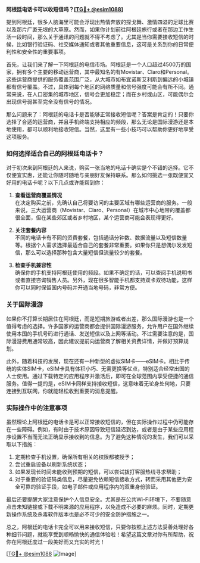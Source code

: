 **阿根廷电话卡可以收短信吗？[[TG💪+ @esim1088](https://t.me/s/esim1088)]**

提到阿根廷，很多人脑海里可能会浮现出热情奔放的探戈舞、激情四溢的足球比赛以及那片广袤无垠的大草原。然而，如果你计划前往阿根廷旅行或者在那边工作生活一段时间，那么关于通讯的问题就不得不考虑了。尤其是当你需要接收短信的时候，比如银行验证码、社交媒体通知或者其他重要信息，这可是关系到你的日常便利性和安全性的重要事项。

首先，让我们来了解一下阿根廷的电信市场。阿根廷是一个人口超过4500万的国家，拥有多个主要的移动运营商，其中最知名的有Movistar、Claro和Personal。这些运营商提供的服务覆盖范围广泛，从大城市如布宜诺斯艾利斯到偏远的小城镇都有信号覆盖。不过，具体到每个地区的网络质量和信号强度可能会有所不同。通常来说，在人口密集的城市地区，信号会更加稳定；而在乡村或山区，可能偶尔会出现信号弱甚至完全没有信号的情况。

那么问题来了：阿根廷的电话卡是否能够正常接收短信呢？答案是肯定的！只要你选择了合适的运营商，并且手机终端支持相应的频段，那么无论是国际漫游还是本地使用，都可以顺利地接收短信。当然，这里有一些小技巧可以帮助你更好地享受这项服务。

### 如何选择适合自己的阿根廷电话卡？

对于初次来到阿根廷的人来说，购买一张当地的电话卡确实是个不错的选择。它不仅便宜实惠，还能让你随时随地与亲朋好友保持联系。那么如何挑选一张既便宜又好用的电话卡呢？以下几点或许能帮到你：

1. **查看运营商覆盖情况**  
   在决定购买之前，先确认自己将要访问的主要区域有哪些运营商的服务。一般来说，三大运营商（Movistar、Claro、Personal）在城市中心地带的覆盖都很全面，但在某些郊区或者乡村地区，某个运营商可能会表现得更好。

2. **关注套餐内容**  
   不同的电话卡有不同的资费套餐，包括通话分钟数、数据流量以及短信数量等。根据个人需求选择最适合自己的套餐非常重要。如果你只是想偶尔发发短信，那么可以选择那种包含大量短信但流量较少的套餐。

3. **检查手机兼容性**  
   确保你的手机支持阿根廷使用的频段。如果不确定的话，可以查阅手机说明书或者直接咨询销售人员。另外，现在很多智能手机都支持双卡双待功能，这样你可以同时保留国内号码并开通当地号码，非常方便。

### 关于国际漫游

如果你不打算长期居住在阿根廷，而是短期旅游或者出差，那么国际漫游也是一个值得考虑的选择。许多国家的运营商都会提供国际漫游服务，允许用户在国外继续使用本国的手机号码进行通话、发送短信以及上网等活动。不过需要注意的是，国际漫游费用通常较高，因此建议提前向运营商了解相关资费详情，并做好预算规划。

此外，随着科技的发展，现在还有一种新型的虚拟SIM卡——eSIM卡。相比于传统的实体SIM卡，eSIM卡具有体积小巧、无需更换等优点，特别适合经常出国的人士使用。通过下载特定的应用程序并激活后，即可在全球范围内享受便捷的通信服务。值得一提的是，eSIM卡同样支持接收短信，这意味着无论身处何地，只要连接到互联网，你就能轻松收到重要的消息提醒。

### 实际操作中的注意事项

虽然理论上阿根廷的电话卡是可以正常接收短信的，但在实际操作过程中仍可能存在一些障碍。例如，有时由于技术原因导致短信延迟到达，或者是由于某些应用程序设置不当而无法正确显示接收到的信息。为了避免这种情况的发生，我们可以采取以下措施：

1. 定期检查手机设置，确保所有相关的权限都被授予；
2. 尝试重启设备以刷新系统状态；
3. 如果发现长时间未能收到预期的短信，可以尝试拨打客服热线寻求帮助；
4. 对于重要的验证码类信息，尽量避免依赖短信接收方式，转而采用其他更为安全可靠的验证手段，如电子邮件或应用程序内的双重身份验证。

最后还要提醒大家注意保护个人信息安全。尤其是在公共Wi-Fi环境下，不要随意点击未知链接或下载不明来源的应用程序，以免造成不必要的麻烦。同时，定期更新操作系统及杀毒软件版本也是必不可少的安全防护措施之一。

总之，阿根廷的电话卡完全可以用来接收短信，只要你按照上述方法妥善处理好各种细节问题，就能享受到顺畅愉快的通信体验啦！希望这篇文章对你有所帮助，祝你在阿根廷度过一段美好而又充实的时光！

[[TG💪+ @esim1088](https://t.me/s/esim1088) ![Image](https://i.postimg.cc/4NQfJmqS/Snipaste-2025-05-13-00-14-12.png)]